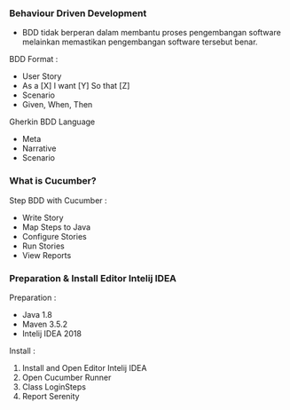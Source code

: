 

### Behaviour Driven Development
- BDD tidak berperan dalam membantu proses pengembangan software melainkan memastikan pengembangan software tersebut benar.

BDD Format :
- User Story
- As a [X] I want [Y] So that [Z]
- Scenario
- Given, When, Then

Gherkin BDD Language
- Meta
- Narrative
- Scenario

### What is Cucumber?

Step BDD with Cucumber :
- Write Story
- Map Steps to Java
- Configure Stories
- Run Stories
- View Reports


### Preparation & Install Editor Intelij IDEA 
Preparation :
- Java 1.8
- Maven 3.5.2
- Intelij IDEA 2018

Install :
1. Install and Open Editor Intelij IDEA
2. Open Cucumber Runner
3. Class LoginSteps
4. Report Serenity
